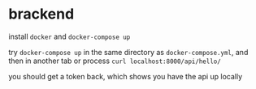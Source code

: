 # brackend

install `docker` and `docker-compose up`

try `docker-compose up` in the same directory as `docker-compose.yml`, and then in another tab or process `curl localhost:8000/api/hello/`

you should get a token back, which shows you have the api up locally
